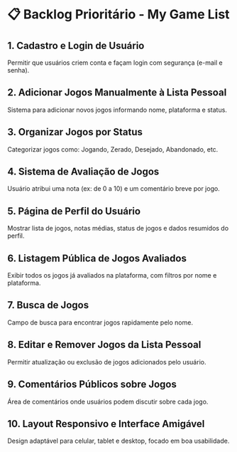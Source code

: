 # 📋 Backlog Prioritário - My Game List

## 1. Cadastro e Login de Usuário
Permitir que usuários criem conta e façam login com segurança (e-mail e senha).

## 2. Adicionar Jogos Manualmente à Lista Pessoal
Sistema para adicionar novos jogos informando nome, plataforma e status.

## 3. Organizar Jogos por Status
Categorizar jogos como: Jogando, Zerado, Desejado, Abandonado, etc.

## 4. Sistema de Avaliação de Jogos
Usuário atribui uma nota (ex: de 0 a 10) e um comentário breve por jogo.

## 5. Página de Perfil do Usuário
Mostrar lista de jogos, notas médias, status de jogos e dados resumidos do perfil.

## 6. Listagem Pública de Jogos Avaliados
Exibir todos os jogos já avaliados na plataforma, com filtros por nome e plataforma.

## 7. Busca de Jogos
Campo de busca para encontrar jogos rapidamente pelo nome.

## 8. Editar e Remover Jogos da Lista Pessoal
Permitir atualização ou exclusão de jogos adicionados pelo usuário.

## 9. Comentários Públicos sobre Jogos
Área de comentários onde usuários podem discutir sobre cada jogo.

## 10. Layout Responsivo e Interface Amigável
Design adaptável para celular, tablet e desktop, focado em boa usabilidade.